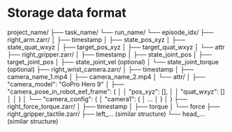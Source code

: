 # Storage data format

project_name/
├── task_name/
    └── run_name/
        └── episode_idx/
            ├── right_arm.zarr/
            │   ├── timestamp
            │   ├── state_pos_xyz
            │   ├── state_quat_wxyz
            │   ├── target_pos_xyz
            │   ├── target_quat_wxyz
            │   └── attr
            ├── right_gripper.zarr/
            │   ├── timestamp
            │   ├── state_joint_pos
            │   ├── target_joint_pos
            │   ├── state_joint_vel (optional)
            │   └── state_joint_torque (optional)
            ├── right_wrist_camera.zarr/
            │   ├── timestamp
            │   ├── camera_name_1.mp4
            │   ├── camera_name_2.mp4
            │   └── attr/
            │       ├── "camera_model": "GoPro Hero 9"
            │       ├── "camera_pose_in_robot_eef_frame": {
            │       │     "pos_xyz": [],
            │       │     "quat_wxyz": []
            │       │   }
            │       └── "camera_config": {
            │             "camera1": {
            │               ...
            │             }
            │           }
            ├── right_force_torque.zarr/
            │   ├── timestamp
            │   ├── torque
            │   └── force
            ├── right_gripper_tactile.zarr/
            ├── left_... (similar structure)
            └── head_... (similar structure)